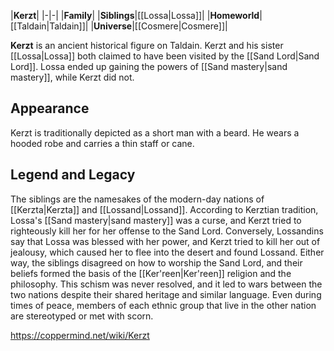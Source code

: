 |**Kerzt**|
|-|-|
|**Family**|
|**Siblings**|[[Lossa\|Lossa]]|
|**Homeworld**|[[Taldain\|Taldain]]|
|**Universe**|[[Cosmere\|Cosmere]]|

**Kerzt** is an ancient historical figure on Taldain. Kerzt and his sister [[Lossa\|Lossa]] both claimed to have been visited by the [[Sand Lord\|Sand Lord]]. Lossa ended up gaining the powers of [[Sand mastery\|sand mastery]], while Kerzt did not.

## Appearance
Kerzt is traditionally depicted as a short man with a beard. He wears a hooded robe and carries a thin staff or cane.

## Legend and Legacy
The siblings are the namesakes of the modern-day nations of [[Kerzta\|Kerzta]] and [[Lossand\|Lossand]]. According to Kerztian tradition, Lossa's [[Sand mastery\|sand mastery]] was a curse, and Kerzt tried to righteously kill her for her offense to the Sand Lord. Conversely, Lossandins say that Lossa was blessed with her power, and Kerzt tried to kill her out of jealousy, which caused her to flee into the desert and found Lossand. Either way, the siblings disagreed on how to worship the Sand Lord, and their beliefs formed the basis of the [[Ker'reen\|Ker'reen]] religion and the  philosophy.
This schism was never resolved, and it led to wars between the two nations despite their shared heritage and similar language. Even during times of peace, members of each ethnic group that live in the other nation are stereotyped or met with scorn.



https://coppermind.net/wiki/Kerzt